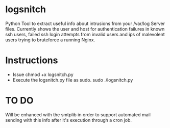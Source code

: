 # logsnitch
Python Tool to extract useful info about intrusions from your /var/log Server files.
Currently shows the user and host for authentication failures in known ssh users, failed ssh login attempts from invalid users and ips of malevolent users trying to bruteforce a running Nginx.

# Instructions
 * Issue chmod +x logsnitch.py
 * Execute the logsnitch.py file as sudo. sudo ./logsnitch.py

 
# TO DO
Will be enhanced with the smtplib in order to support automated mail sending with this info after it's execution through a cron job.

